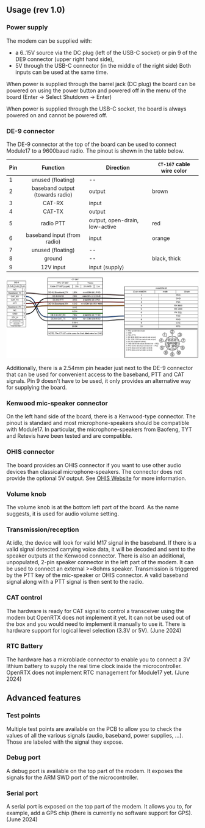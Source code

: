 ## Usage (rev 1.0)

### Power supply
The modem can be supplied with:
- a 6..15V source via the DC plug (left of the USB-C socket) or pin 9 of the DE9 connector (upper right hand side),
- 5V through the USB-C connector (in the middle of the right side)
Both inputs can be used at the same time.

When power is supplied through the barrel jack (DC plug) the board can be powered on using the power button and powered off in the menu of the board (Enter -> Select Shutdown -> Enter)

When power is supplied through the USB-C socket, the board is always powered on and cannot be powered off.

### DE-9 connector
The DE-9 connector at the top of the board can be used to connect Module17 to a 9600baud radio. The pinout is shown in the table below.

| Pin      |             Function             |             Direction            | `CT-167` cable wire color |
|----------|:--------------------------------:|----------------------------------|---------------------------|
| 1        |  unused (floating)               |  --                              |                           |
| 2        |  baseband output (towards radio) |  output                          |  brown                    |
| 3        |  CAT-RX                          |  input                           |                           |
| 4        |  CAT-TX                          |  output                          |                           |
| 5        |  radio PTT                       |  output, open-drain, low-active  |  red                      |
| 6        |  baseband input (from radio)     |  input                           |  orange                   |
| 7        |  unused (floating)               |  --                              |                           |
| 8        |  ground                          |  --                              |  black, thick             |
| 9        |  12V input                       | input (supply)                   |                           |

![CT-167 Wiring](_media/CT-167.png ':size=75%')

Additionally, there is a 2.54mm pin header just next to the DE-9 connector that can be used for convenient access to the baseband, PTT and CAT signals. Pin 9 doesn't have to be used, it only provides an alternative way for supplying the board.  

### Kenwood mic-speaker connector
On the left hand side of the board, there is a Kenwood-type connector. The pinout is standard and most microphone-speakers should be compatible with Module17. In particular, the microphone-speakers from Baofeng, TYT and Retevis have been tested and are compatible.

### OHIS connector
The board provides an OHIS connector if you want to use other audio devices than classical microphone-speakers. The connector does not provide the optional 5V output. See [OHIS Website](https://ohis.org/) for more information.

### Volume knob
The volume knob is at the bottom left part of the board. As the name suggests, it is used for audio volume setting. 

### Transmission/reception
At idle, the device will look for valid M17 signal in the baseband. If there is a valid signal detected carrying voice data, it will be decoded and sent to the speaker outputs at the Kenwood  connector. There is also an additional, unpopulated, 2-pin speaker connector in the left part of the modem. It can be used to connect an external >=8ohms speaker.
Transmission is triggered by the PTT key of the mic-speaker or OHIS connector. A valid baseband signal along with a PTT signal is then sent to the radio.

### CAT control
The hardware is ready for CAT signal to control a transceiver using the modem but OpenRTX does not implement it yet. It can not be used out of the box and you would need to implement it manually to use it. There is hardware support for logical level selection (3.3V or 5V). (June 2024)

### RTC Battery
The hardware has a microblade connector to enable you to connect a 3V lithium battery to supply the real time clock inside the microcontroller. OpenRTX does not implement RTC management for Module17 yet. (June 2024)

## Advanced features

### Test points

Multiple test points are available on the PCB to allow you to check the values of all the various signals (audio, baseband, power supplies, ...). Those are labeled with the signal they expose.

### Debug port

A debug port is available on the top part of the modem. It exposes the signals for the ARM SWD port of the microcontroller.

### Serial port

A serial port is exposed on the top part of the modem. It allows you to, for example, add a GPS chip (there is currently no software support for GPS). (June 2024)

